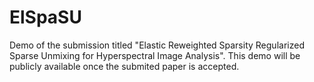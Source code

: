 # ElSpaSU

Demo of the submission titled "Elastic Reweighted Sparsity Regularized Sparse Unmixing for Hyperspectral Image Analysis". This demo will be publicly available once the submited paper is accepted.
